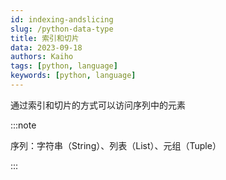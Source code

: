 ```yaml
---
id: indexing-andslicing
slug: /python-data-type
title: 索引和切片
data: 2023-09-18
authors: Kaiho
tags: [python, language]
keywords: [python, language]
---
```


通过索引和切片的方式可以访问序列中的元素

:::note

序列：字符串（String）、列表（List）、元组（Tuple）

:::
